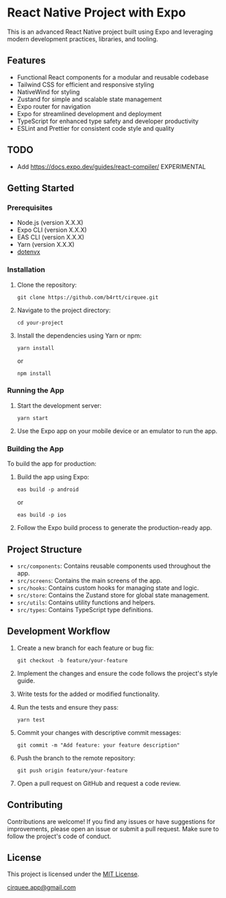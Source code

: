# React Native Project with Expo

This is an advanced React Native project built using Expo and leveraging modern development practices, libraries, and tooling.

## Features

- Functional React components for a modular and reusable codebase
- Tailwind CSS for efficient and responsive styling
- NativeWind for styling
- Zustand for simple and scalable state management
- Expo router for navigation
- Expo for streamlined development and deployment
- TypeScript for enhanced type safety and developer productivity
- ESLint and Prettier for consistent code style and quality

## TODO
- Add https://docs.expo.dev/guides/react-compiler/ EXPERIMENTAL

## Getting Started

### Prerequisites

- Node.js (version X.X.X)
- Expo CLI (version X.X.X)
- EAS CLI (version X.X.X)
- Yarn (version X.X.X)
- [dotenvx](https://dotenvx.com/)

### Installation

1. Clone the repository:
   ```
   git clone https://github.com/b4rtt/cirquee.git
   ```

2. Navigate to the project directory:
   ```
   cd your-project
   ```

3. Install the dependencies using Yarn or npm:
   ```
   yarn install
   ```
   or
   ```
   npm install
   ```

### Running the App

1. Start the development server:
   ```
   yarn start
   ```

2. Use the Expo app on your mobile device or an emulator to run the app.

### Building the App

To build the app for production:

1. Build the app using Expo:
   ```
   eas build -p android
   ```
   or
   ```
   eas build -p ios
   ```

2. Follow the Expo build process to generate the production-ready app.

## Project Structure

- `src/components`: Contains reusable components used throughout the app.
- `src/screens`: Contains the main screens of the app.
- `src/hooks`: Contains custom hooks for managing state and logic.
- `src/store`: Contains the Zustand store for global state management.
- `src/utils`: Contains utility functions and helpers.
- `src/types`: Contains TypeScript type definitions.

## Development Workflow

1. Create a new branch for each feature or bug fix:
   ```
   git checkout -b feature/your-feature
   ```

2. Implement the changes and ensure the code follows the project's style guide.

3. Write tests for the added or modified functionality.

4. Run the tests and ensure they pass:
   ```
   yarn test
   ```

5. Commit your changes with descriptive commit messages:
   ```
   git commit -m "Add feature: your feature description"
   ```

6. Push the branch to the remote repository:
   ```
   git push origin feature/your-feature
   ```

7. Open a pull request on GitHub and request a code review.

## Contributing

Contributions are welcome! If you find any issues or have suggestions for improvements, please open an issue or submit a pull request. Make sure to follow the project's code of conduct.

## License

This project is licensed under the [MIT License](LICENSE).



cirquee.app@gmail.com
